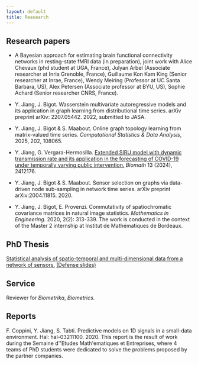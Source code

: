 ```yaml
---
layout: default
title: Reasearch
---
```


## Research papers
- A Bayesian approach for estimating brain functional connectivity networks in resting-state fMRI data (in preparation), joint work with Alice Chevaux (phd student at UGA, France), Julyan Arbel (Associate researcher at Inria Grenoble, France), Guillaume Kon Kam King (Senior researcher at Inrae, France), Wendy Meiring (Professor at UC Santa Barbara, US), Alex Petersen (Associate professor at BYU, US), Sophie Achard (Senior researcher CNRS, France). 

- Y. Jiang, J. Bigot. Wasserstein multivariate autoregressive models and its application in graph learning from distributional time series. arXiv preprint arXiv: 2207.05442. 2022, submitted to JASA.

- Y. Jiang, J. Bigot & S. Maabout. Online graph topology learning from matrix-valued time series. *Computational Statistics & Data Analysis*, 2025, 202, 108065.

- Y. Jiang, G. Vergara-Hermosilla. <a href="https://biomath.math.bas.bg/biomath/index.php/biomath/article/view/j.biomath.2024.12.176">Extended SIRU model with dynamic transmission rate and its application in the forecasting of COVID-19 under temporally varying public intervention.</a> *Biomath* 13 (2024), 2412176.

- Y. Jiang, J. Bigot & S. Maabout. Sensor selection on graphs via data-driven node sub-sampling in network time series.  arXiv preprint arXiv:2004.11815. 2020.

- Y. Jiang, J. Bigot, E. Provenzi. Commutativity of spatiochromatic covariance matrices in natural image statistics. *Mathematics in Engineering*. 2020, 2(2): 313-339. The work is conducted in the context of the Master 2 internship at Institut de Mathématiques de Bordeaux.


## PhD Thesis

<a href="https://theses.hal.science/tel-04062432/">Statistical analysis of spatio-temporal and multi-dimensional data from a network of sensors.</a> <a href="/assets/defense.pdf"> (Defense slides) </a>

## Service
Reviewer for *Biometrika*, *Biometrics*.

## Reports

F. Coppini, Y. Jiang, S. Tabti. Predictive models on 1D signals in a small-data environment. Hal: hal-03211100. 2020. This report is the result of work during the Semaine d'\'Etudes Math\'ematiques et Entreprises, where 4 teams of PhD students were dedicated to solve the problems proposed by the partner companies.
